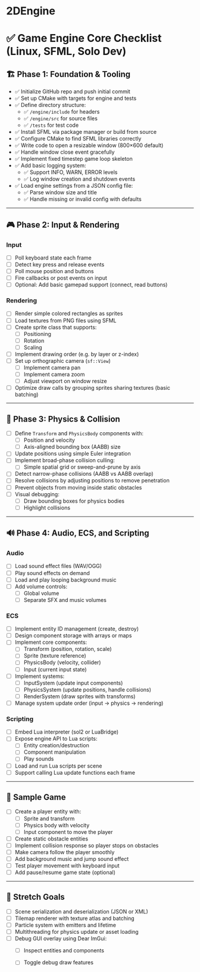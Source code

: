 # 2DEngine

# ✅ Game Engine Core Checklist (Linux, SFML, Solo Dev)

## 🏗️ Phase 1: Foundation & Tooling
- ✅ Initialize GitHub repo and push initial commit
- ✅ Set up CMake with targets for engine and tests
- ✅ Define directory structure:
  - ✅ `/engine/include` for headers
  - ✅ `/engine/src` for source files
  - ✅ `/tests` for test code
- ✅ Install SFML via package manager or build from source
- ✅ Configure CMake to find SFML libraries correctly
- ✅ Write code to open a resizable window (800×600 default)
- ✅ Handle window close event gracefully
- ✅ Implement fixed timestep game loop skeleton
- ✅ Add basic logging system:
  - ✅ Support INFO, WARN, ERROR levels
  - ✅ Log window creation and shutdown events
- ✅ Load engine settings from a JSON config file:
  - ✅ Parse window size and title
  - ✅ Handle missing or invalid config with defaults

---

## 🎮 Phase 2: Input & Rendering
### Input
- [ ] Poll keyboard state each frame
- [ ] Detect key press and release events
- [ ] Poll mouse position and buttons
- [ ] Fire callbacks or post events on input
- [ ] Optional: Add basic gamepad support (connect, read buttons)
  
### Rendering
- [ ] Render simple colored rectangles as sprites
- [ ] Load textures from PNG files using SFML
- [ ] Create sprite class that supports:
  - [ ] Positioning
  - [ ] Rotation
  - [ ] Scaling
- [ ] Implement drawing order (e.g. by layer or z-index)
- [ ] Set up orthographic camera (`sf::View`)
  - [ ] Implement camera pan
  - [ ] Implement camera zoom
  - [ ] Adjust viewport on window resize
- [ ] Optimize draw calls by grouping sprites sharing textures (basic batching)

---

## 🧱 Phase 3: Physics & Collision
- [ ] Define `Transform` and `PhysicsBody` components with:
  - [ ] Position and velocity
  - [ ] Axis-aligned bounding box (AABB) size
- [ ] Update positions using simple Euler integration
- [ ] Implement broad-phase collision culling:
  - [ ] Simple spatial grid or sweep-and-prune by axis
- [ ] Detect narrow-phase collisions (AABB vs AABB overlap)
- [ ] Resolve collisions by adjusting positions to remove penetration
- [ ] Prevent objects from moving inside static obstacles
- [ ] Visual debugging:
  - [ ] Draw bounding boxes for physics bodies
  - [ ] Highlight collisions

---

## 🔊 Phase 4: Audio, ECS, and Scripting
### Audio
- [ ] Load sound effect files (WAV/OGG)
- [ ] Play sound effects on demand
- [ ] Load and play looping background music
- [ ] Add volume controls:
  - [ ] Global volume
  - [ ] Separate SFX and music volumes

### ECS
- [ ] Implement entity ID management (create, destroy)
- [ ] Design component storage with arrays or maps
- [ ] Implement core components:
  - [ ] Transform (position, rotation, scale)
  - [ ] Sprite (texture reference)
  - [ ] PhysicsBody (velocity, collider)
  - [ ] Input (current input state)
- [ ] Implement systems:
  - [ ] InputSystem (update input components)
  - [ ] PhysicsSystem (update positions, handle collisions)
  - [ ] RenderSystem (draw sprites with transforms)
- [ ] Manage system update order (input → physics → rendering)

### Scripting
- [ ] Embed Lua interpreter (sol2 or LuaBridge)
- [ ] Expose engine API to Lua scripts:
  - [ ] Entity creation/destruction
  - [ ] Component manipulation
  - [ ] Play sounds
- [ ] Load and run Lua scripts per scene
- [ ] Support calling Lua update functions each frame

---

## 🧪 Sample Game
- [ ] Create a player entity with:
  - [ ] Sprite and transform
  - [ ] Physics body with velocity
  - [ ] Input component to move the player
- [ ] Create static obstacle entities
- [ ] Implement collision response so player stops on obstacles
- [ ] Make camera follow the player smoothly
- [ ] Add background music and jump sound effect
- [ ] Test player movement with keyboard input
- [ ] Add pause/resume game state (optional)

---

## 🚀 Stretch Goals
- [ ] Scene serialization and deserialization (JSON or XML)
- [ ] Tilemap renderer with texture atlas and batching
- [ ] Particle system with emitters and lifetime
- [ ] Multithreading for physics update or asset loading
- [ ] Debug GUI overlay using Dear ImGui:
  - [ ] Inspect entities and components
  - [ ] Toggle debug draw features

